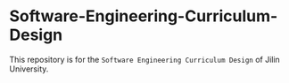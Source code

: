 # Software-Engineering-Curriculum-Design
This repository is for the `Software Engineering Curriculum Design` of Jilin University.
